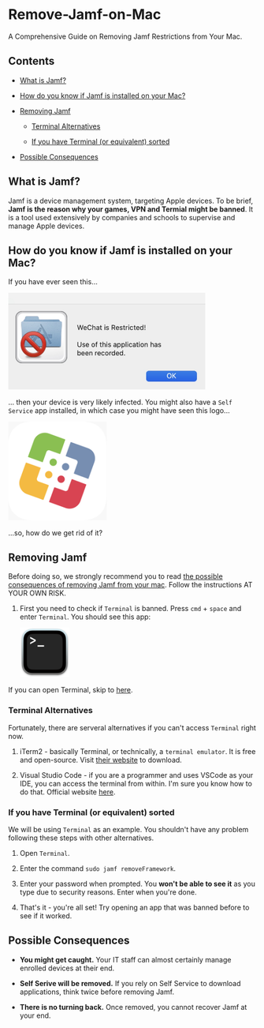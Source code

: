 # Remove-Jamf-on-Mac

A Comprehensive Guide on Removing Jamf Restrictions from Your Mac.

## Contents

- [What is Jamf?](#what-is-jamf)

- [How do you know if Jamf is installed on your Mac?](#how-do-you-know-if-jamf-is-installed-on-your-mac)

- [Removing Jamf](#removing-jamf)

  - [Terminal Alternatives](#terminal-alternatives)

  - [If you have Terminal (or equivalent) sorted](#if-you-have-terminal-or-equivalent-sorted)

- [Possible Consequences](#possible-consequences)

## What is Jamf?

Jamf is a device management system, targeting Apple devices. To be brief, **Jamf is the reason why your games, VPN and Termial might be banned**. It is a tool used extensively by companies and schools to supervise and manage Apple devices.

## How do you know if Jamf is installed on your Mac?

If you have ever seen this...

<img alt="jamf-ban-message" src="https://github.com/mrmagic2020/Remove-Jamf-on-Mac/blob/main/Assets/jamf-ban-message.jpg?raw=true" width = "400">

... then your device is very likely infected. You might also have a `Self Service` app installed, in which case you might have seen this logo...

<img alt="jamf-selfservice-logo" src="https://github.com/mrmagic2020/Remove-Jamf-on-Mac/blob/main/Assets/jamf-selfservice-logo.png?raw=true" width="200">

...so, how do we get rid of it?

## Removing Jamf

Before doing so, we strongly recommend you to read [the possible consequences of removing Jamf from your mac](#possible-consequences). Follow the instructions AT YOUR OWN RISK.

1. First you need to check if `Terminal` is banned. Press `cmd` + `space` and enter `Terminal`. You should see this app:

    <img alt="terminal-app-icon" src="https://github.com/mrmagic2020/Remove-Jamf-on-Mac/blob/main/Assets/terminal-app-icon.png?raw=true" width="100">

If you can open Terminal, skip to [here](#if-you-have-terminal-or-equivalent-sorted).

### Terminal Alternatives

Fortunately, there are serveral alternatives if you can't access `Terminal` right now.

1. iTerm2 - basically Terminal, or technically, a `terminal emulator`. It is free and open-source. Visit [their website](https://iterm2.com/) to download.

2. Visual Studio Code - if you are a programmer and uses VSCode as your IDE, you can access the terminal from within. I'm sure you know how to do that. Official website [here](https://code.visualstudio.com/).

### If you have Terminal (or equivalent) sorted

We will be using `Terminal` as an example. You shouldn't have any problem following these steps with other alternatives.

1. Open `Terminal`.

2. Enter the command `sudo jamf removeFramework`.

3. Enter your password when prompted. You **won't be able to see it** as you type due to security reasons. Enter when you're done.

4. That's it - you're all set! Try opening an app that was banned before to see if it worked.

## Possible Consequences

- **You might get caught.** Your IT staff can almost certainly manage enrolled devices at their end.

- **Self Serive will be removed.** If you rely on Self Service to download applications, think twice before removing Jamf.

- **There is no turning back.** Once removed, you cannot recover Jamf at your end.
